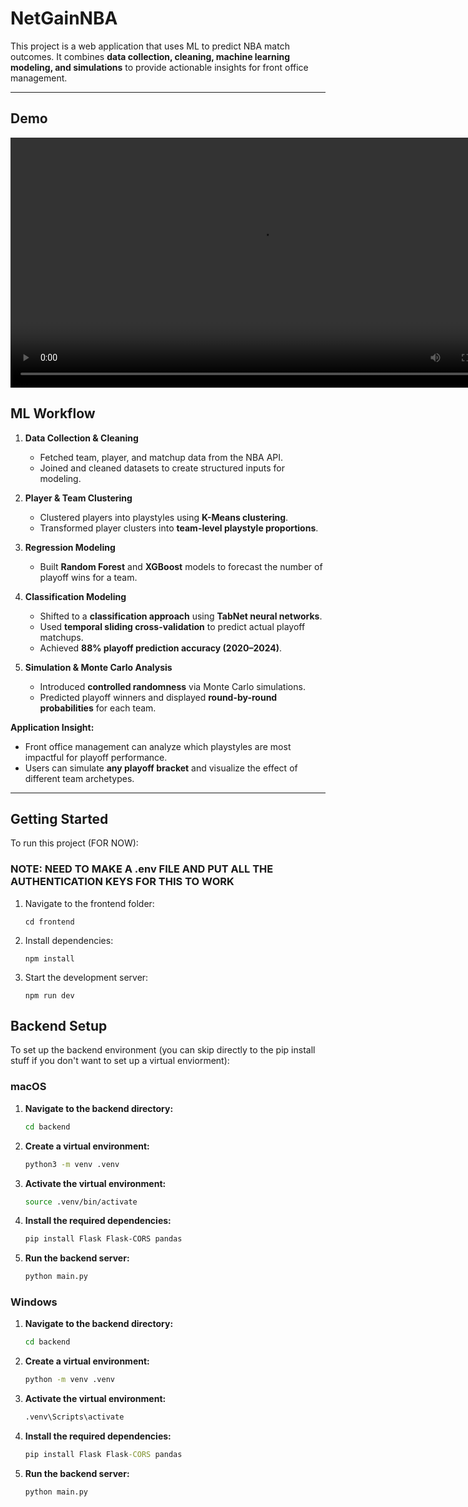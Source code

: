 # NetGainNBA

This project is a web application that uses ML to predict NBA match outcomes. It combines **data collection, cleaning, machine learning modeling, and simulations** to provide actionable insights for front office management.  

---

## Demo

<video width="800" controls>
  <source src="assets/net_gain_demo.mp4" type="video/mp4">
  Your browser does not support the video tag.
</video>

## ML Workflow

1. **Data Collection & Cleaning**  
   - Fetched team, player, and matchup data from the NBA API.  
   - Joined and cleaned datasets to create structured inputs for modeling.  

2. **Player & Team Clustering**  
   - Clustered players into playstyles using **K-Means clustering**.  
   - Transformed player clusters into **team-level playstyle proportions**.  

3. **Regression Modeling**  
   - Built **Random Forest** and **XGBoost** models to forecast the number of playoff wins for a team.  

4. **Classification Modeling**  
   - Shifted to a **classification approach** using **TabNet neural networks**.  
   - Used **temporal sliding cross-validation** to predict actual playoff matchups.  
   - Achieved **88% playoff prediction accuracy (2020–2024)**.  

5. **Simulation & Monte Carlo Analysis**  
   - Introduced **controlled randomness** via Monte Carlo simulations.  
   - Predicted playoff winners and displayed **round-by-round probabilities** for each team.  

**Application Insight:**  
- Front office management can analyze which playstyles are most impactful for playoff performance.  
- Users can simulate **any playoff bracket** and visualize the effect of different team archetypes.  

---

## Getting Started

To run this project (FOR NOW):

### NOTE: NEED TO MAKE A .env FILE AND PUT ALL THE AUTHENTICATION KEYS FOR THIS TO WORK

1. Navigate to the frontend folder:

   ```
   cd frontend
   ```

2. Install dependencies:

   ```
   npm install
   ```

3. Start the development server:
   ```
   npm run dev
   ```

## Backend Setup

To set up the backend environment (you can skip directly to the pip install stuff if you don't want to set up a virtual enviorment):

### macOS

1. **Navigate to the backend directory:**

   ```bash
   cd backend
   ```

2. **Create a virtual environment:**

   ```bash
   python3 -m venv .venv
   ```

3. **Activate the virtual environment:**

   ```bash
   source .venv/bin/activate
   ```

4. **Install the required dependencies:**

   ```bash
   pip install Flask Flask-CORS pandas
   ```

5. **Run the backend server:**

   ```bash
   python main.py
   ```

### Windows

1. **Navigate to the backend directory:**

   ```cmd
   cd backend
   ```

2. **Create a virtual environment:**

   ```cmd
   python -m venv .venv
   ```

3. **Activate the virtual environment:**

   ```cmd
   .venv\Scripts\activate
   ```

4. **Install the required dependencies:**

   ```cmd
   pip install Flask Flask-CORS pandas
   ```

5. **Run the backend server:**

   ```cmd
   python main.py
   ```
